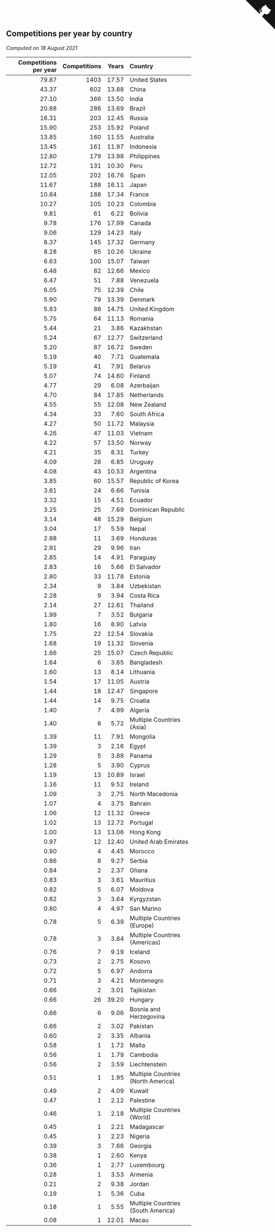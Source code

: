 ## Competitions per year by country

*Computed on 18 August 2021*

| Competitions per year | Competitions | Years | Country |
| ---: | ---: | ---: | :--- |
| 79.87 | 1403 | 17.57 | United States |
| 43.37 | 602 | 13.88 | China |
| 27.10 | 366 | 13.50 | India |
| 20.88 | 286 | 13.69 | Brazil |
| 16.31 | 203 | 12.45 | Russia |
| 15.90 | 253 | 15.92 | Poland |
| 13.85 | 160 | 11.55 | Australia |
| 13.45 | 161 | 11.97 | Indonesia |
| 12.80 | 179 | 13.98 | Philippines |
| 12.72 | 131 | 10.30 | Peru |
| 12.05 | 202 | 16.76 | Spain |
| 11.67 | 188 | 16.11 | Japan |
| 10.84 | 188 | 17.34 | France |
| 10.27 | 105 | 10.23 | Colombia |
| 9.81 | 61 | 6.22 | Bolivia |
| 9.78 | 176 | 17.99 | Canada |
| 9.06 | 129 | 14.23 | Italy |
| 8.37 | 145 | 17.32 | Germany |
| 8.28 | 85 | 10.26 | Ukraine |
| 6.63 | 100 | 15.07 | Taiwan |
| 6.48 | 82 | 12.66 | Mexico |
| 6.47 | 51 | 7.88 | Venezuela |
| 6.05 | 75 | 12.39 | Chile |
| 5.90 | 79 | 13.39 | Denmark |
| 5.83 | 86 | 14.75 | United Kingdom |
| 5.75 | 64 | 11.13 | Romania |
| 5.44 | 21 | 3.86 | Kazakhstan |
| 5.24 | 67 | 12.77 | Switzerland |
| 5.20 | 87 | 16.72 | Sweden |
| 5.19 | 40 | 7.71 | Guatemala |
| 5.19 | 41 | 7.91 | Belarus |
| 5.07 | 74 | 14.60 | Finland |
| 4.77 | 29 | 6.08 | Azerbaijan |
| 4.70 | 84 | 17.85 | Netherlands |
| 4.55 | 55 | 12.08 | New Zealand |
| 4.34 | 33 | 7.60 | South Africa |
| 4.27 | 50 | 11.72 | Malaysia |
| 4.26 | 47 | 11.03 | Vietnam |
| 4.22 | 57 | 13.50 | Norway |
| 4.21 | 35 | 8.31 | Turkey |
| 4.09 | 28 | 6.85 | Uruguay |
| 4.08 | 43 | 10.53 | Argentina |
| 3.85 | 60 | 15.57 | Republic of Korea |
| 3.61 | 24 | 6.66 | Tunisia |
| 3.32 | 15 | 4.51 | Ecuador |
| 3.25 | 25 | 7.69 | Dominican Republic |
| 3.14 | 48 | 15.29 | Belgium |
| 3.04 | 17 | 5.59 | Nepal |
| 2.98 | 11 | 3.69 | Honduras |
| 2.91 | 29 | 9.96 | Iran |
| 2.85 | 14 | 4.91 | Paraguay |
| 2.83 | 16 | 5.66 | El Salvador |
| 2.80 | 33 | 11.78 | Estonia |
| 2.34 | 9 | 3.84 | Uzbekistan |
| 2.28 | 9 | 3.94 | Costa Rica |
| 2.14 | 27 | 12.61 | Thailand |
| 1.99 | 7 | 3.52 | Bulgaria |
| 1.80 | 16 | 8.90 | Latvia |
| 1.75 | 22 | 12.54 | Slovakia |
| 1.68 | 19 | 11.32 | Slovenia |
| 1.66 | 25 | 15.07 | Czech Republic |
| 1.64 | 6 | 3.65 | Bangladesh |
| 1.60 | 13 | 8.14 | Lithuania |
| 1.54 | 17 | 11.05 | Austria |
| 1.44 | 18 | 12.47 | Singapore |
| 1.44 | 14 | 9.75 | Croatia |
| 1.40 | 7 | 4.99 | Algeria |
| 1.40 | 8 | 5.72 | Multiple Countries (Asia) |
| 1.39 | 11 | 7.91 | Mongolia |
| 1.39 | 3 | 2.16 | Egypt |
| 1.29 | 5 | 3.88 | Panama |
| 1.28 | 5 | 3.90 | Cyprus |
| 1.19 | 13 | 10.89 | Israel |
| 1.16 | 11 | 9.52 | Ireland |
| 1.09 | 3 | 2.75 | North Macedonia |
| 1.07 | 4 | 3.75 | Bahrain |
| 1.06 | 12 | 11.32 | Greece |
| 1.02 | 13 | 12.72 | Portugal |
| 1.00 | 13 | 13.06 | Hong Kong |
| 0.97 | 12 | 12.40 | United Arab Emirates |
| 0.90 | 4 | 4.45 | Morocco |
| 0.86 | 8 | 9.27 | Serbia |
| 0.84 | 2 | 2.37 | Ghana |
| 0.83 | 3 | 3.61 | Mauritius |
| 0.82 | 5 | 6.07 | Moldova |
| 0.82 | 3 | 3.64 | Kyrgyzstan |
| 0.80 | 4 | 4.97 | San Marino |
| 0.78 | 5 | 6.39 | Multiple Countries (Europe) |
| 0.78 | 3 | 3.84 | Multiple Countries (Americas) |
| 0.76 | 7 | 9.19 | Iceland |
| 0.73 | 2 | 2.75 | Kosovo |
| 0.72 | 5 | 6.97 | Andorra |
| 0.71 | 3 | 4.21 | Montenegro |
| 0.66 | 2 | 3.01 | Tajikistan |
| 0.66 | 26 | 39.20 | Hungary |
| 0.66 | 6 | 9.06 | Bosnia and Herzegovina |
| 0.66 | 2 | 3.02 | Pakistan |
| 0.60 | 2 | 3.35 | Albania |
| 0.58 | 1 | 1.72 | Malta |
| 0.56 | 1 | 1.79 | Cambodia |
| 0.56 | 2 | 3.59 | Liechtenstein |
| 0.51 | 1 | 1.95 | Multiple Countries (North America) |
| 0.49 | 2 | 4.09 | Kuwait |
| 0.47 | 1 | 2.12 | Palestine |
| 0.46 | 1 | 2.18 | Multiple Countries (World) |
| 0.45 | 1 | 2.21 | Madagascar |
| 0.45 | 1 | 2.23 | Nigeria |
| 0.39 | 3 | 7.66 | Georgia |
| 0.38 | 1 | 2.60 | Kenya |
| 0.36 | 1 | 2.77 | Luxembourg |
| 0.28 | 1 | 3.53 | Armenia |
| 0.21 | 2 | 9.38 | Jordan |
| 0.19 | 1 | 5.36 | Cuba |
| 0.18 | 1 | 5.55 | Multiple Countries (South America) |
| 0.08 | 1 | 12.01 | Macau |


<a href="https://github.com/jonatanklosko/wca_statistics" class="github-corner" aria-label="View source on Github"><svg width="80" height="80" viewBox="0 0 250 250" style="fill:#151513; color:#fff; position: absolute; top: 0; border: 0; right: 0;" aria-hidden="true"><path d="M0,0 L115,115 L130,115 L142,142 L250,250 L250,0 Z"></path><path d="M128.3,109.0 C113.8,99.7 119.0,89.6 119.0,89.6 C122.0,82.7 120.5,78.6 120.5,78.6 C119.2,72.0 123.4,76.3 123.4,76.3 C127.3,80.9 125.5,87.3 125.5,87.3 C122.9,97.6 130.6,101.9 134.4,103.2" fill="currentColor" style="transform-origin: 130px 106px;" class="octo-arm"></path><path d="M115.0,115.0 C114.9,115.1 118.7,116.5 119.8,115.4 L133.7,101.6 C136.9,99.2 139.9,98.4 142.2,98.6 C133.8,88.0 127.5,74.4 143.8,58.0 C148.5,53.4 154.0,51.2 159.7,51.0 C160.3,49.4 163.2,43.6 171.4,40.1 C171.4,40.1 176.1,42.5 178.8,56.2 C183.1,58.6 187.2,61.8 190.9,65.4 C194.5,69.0 197.7,73.2 200.1,77.6 C213.8,80.2 216.3,84.9 216.3,84.9 C212.7,93.1 206.9,96.0 205.4,96.6 C205.1,102.4 203.0,107.8 198.3,112.5 C181.9,128.9 168.3,122.5 157.7,114.1 C157.9,116.9 156.7,120.9 152.7,124.9 L141.0,136.5 C139.8,137.7 141.6,141.9 141.8,141.8 Z" fill="currentColor" class="octo-body"></path></svg></a><style>.github-corner:hover .octo-arm{animation:octocat-wave 560ms ease-in-out}@keyframes octocat-wave{0%,100%{transform:rotate(0)}20%,60%{transform:rotate(-25deg)}40%,80%{transform:rotate(10deg)}}@media (max-width:500px){.github-corner:hover .octo-arm{animation:none}.github-corner .octo-arm{animation:octocat-wave 560ms ease-in-out}}</style>

